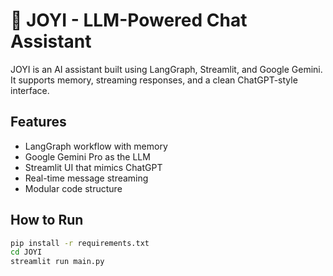 # 🤖 JOYI - LLM-Powered Chat Assistant

JOYI is an AI assistant built using LangGraph, Streamlit, and Google Gemini. It supports memory, streaming responses, and a clean ChatGPT-style interface.

## Features
- LangGraph workflow with memory
- Google Gemini Pro as the LLM
- Streamlit UI that mimics ChatGPT
- Real-time message streaming
- Modular code structure

## How to Run
```bash
pip install -r requirements.txt
cd JOYI
streamlit run main.py

